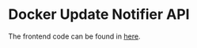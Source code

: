 # Docker Update Notifier API

The frontend code can be found in [here](https://github.com/sebastianloose/docker-update-notifier).
